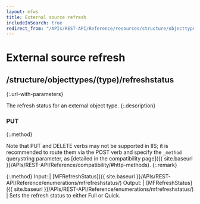 ```yaml
---
layout: mfws
title: External source refresh
includeInSearch: true
redirect_from: "/APIs/REST-API/Reference/resources/structure/objecttypes/type/refreshstatus.html"
---
```


# External source refresh

## /structure/objecttypes/(type)/refreshstatus
{:.url-with-parameters}

The refresh status for an external object type. 
{:.description}

### PUT
{:.method}

Note that PUT and DELETE verbs may not be supported in IIS; it is recommended to route them via the POST verb and specify the `_method` querystring parameter, as [detailed in the compatibility page]({{ site.baseurl }}/APIs/REST-API/Reference/compatibility/#http-methods).
{:.remark}

{:.method}
Input: | [MFRefreshStatus]({{ site.baseurl }}/APIs/REST-API/Reference/enumerations/mfrefreshstatus/)
Output: | [MFRefreshStatus]({{ site.baseurl }}/APIs/REST-API/Reference/enumerations/mfrefreshstatus/)
| Sets the refresh status to either Full or Quick.